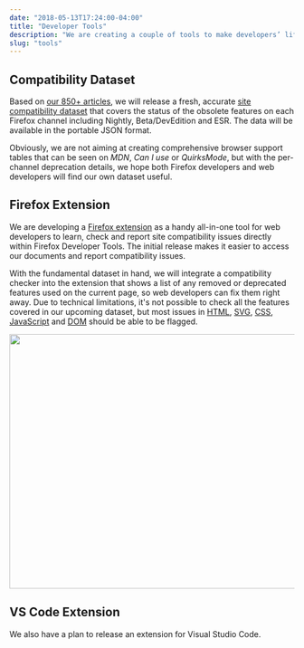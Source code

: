 ```yaml
---
date: "2018-05-13T17:24:00-04:00"
title: "Developer Tools"
description: "We are creating a couple of tools to make developers’ life easier."
slug: "tools"
---
```

## Compatibility Dataset

Based on [our 850+ articles](https://www.fxsitecompat.dev/en-CA/docs/), we will release a fresh, accurate [site compatibility dataset](https://github.com/fxsitecompat/compat-data) that covers the status of the obsolete features on each Firefox channel including Nightly, Beta/DevEdition and ESR. The data will be available in the portable JSON format.

Obviously, we are not aiming at creating comprehensive browser support tables that can be seen on *MDN*, *Can I use* or *QuirksMode*, but with the per-channel deprecation details, we hope both Firefox developers and web developers will find our own dataset useful.

## Firefox Extension

We are developing a [Firefox extension](https://addons.mozilla.org/firefox/addon/site-compatibility-tools/) as a handy all-in-one tool for web developers to learn, check and report site compatibility issues directly within Firefox Developer Tools. The initial release makes it easier to access our documents and report compatibility issues.

With the fundamental dataset in hand, we will integrate a compatibility checker into the extension that shows a list of any removed or deprecated features used on the current page, so web developers can fix them right away. Due to technical limitations, it's not possible to check all the features covered in our upcoming dataset, but most issues in [HTML](https://www.fxsitecompat.dev/en-CA/categories/html/), [SVG](https://www.fxsitecompat.dev/en-CA/categories/svg/), [CSS](https://www.fxsitecompat.dev/en-CA/categories/css/), [JavaScript](https://www.fxsitecompat.dev/en-CA/categories/javascript/) and [DOM](https://www.fxsitecompat.dev/en-CA/categories/dom/) should be able to be flagged.

<img src="/images/screenshots/firefox-extension-large.png" alt="" width="800" height="450">

## VS Code Extension

We also have a plan to release an extension for Visual Studio Code.
